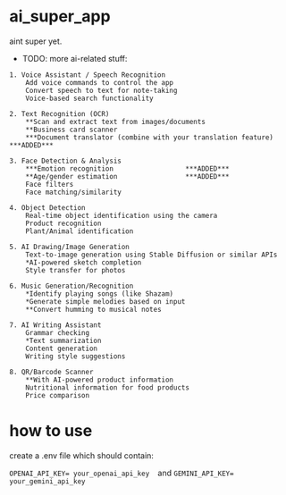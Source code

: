# ai_super_app
aint super yet.

* TODO: more ai-related stuff:
```
1. Voice Assistant / Speech Recognition
    Add voice commands to control the app
    Convert speech to text for note-taking
    Voice-based search functionality

2. Text Recognition (OCR)
    **Scan and extract text from images/documents
    **Business card scanner
    ***Document translator (combine with your translation feature)  ***ADDED***    

3. Face Detection & Analysis
    ***Emotion recognition                  ***ADDED***  
    **Age/gender estimation                 ***ADDED*** 
    Face filters
    Face matching/similarity

4. Object Detection
    Real-time object identification using the camera
    Product recognition
    Plant/Animal identification

5. AI Drawing/Image Generation
    Text-to-image generation using Stable Diffusion or similar APIs
    *AI-powered sketch completion
    Style transfer for photos

6. Music Generation/Recognition
    *Identify playing songs (like Shazam)
    *Generate simple melodies based on input
    **Convert humming to musical notes

7. AI Writing Assistant
    Grammar checking
    *Text summarization
    Content generation
    Writing style suggestions

8. QR/Barcode Scanner
    **With AI-powered product information
    Nutritional information for food products
    Price comparison
```


# how to use
create a .env file which should contain:

```OPENAI_API_KEY= your_openai_api_key ``` &nbsp;and 
```GEMINI_API_KEY= your_gemini_api_key ```